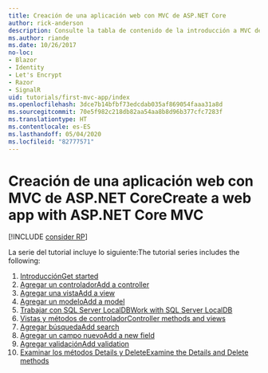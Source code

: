 ```yaml
---
title: Creación de una aplicación web con MVC de ASP.NET Core
author: rick-anderson
description: Consulte la tabla de contenido de la introducción a MVC de ASP.NET Core.
ms.author: riande
ms.date: 10/26/2017
no-loc:
- Blazor
- Identity
- Let's Encrypt
- Razor
- SignalR
uid: tutorials/first-mvc-app/index
ms.openlocfilehash: 3dce7b14bfbf73edcdab035af869054faaa31a8d
ms.sourcegitcommit: 70e5f982c218db82aa54aa8b8d96b377cfc7283f
ms.translationtype: HT
ms.contentlocale: es-ES
ms.lasthandoff: 05/04/2020
ms.locfileid: "82777571"
---
```

# <a name="create-a-web-app-with-aspnet-core-mvc"></a><span data-ttu-id="45196-103">Creación de una aplicación web con MVC de ASP.NET Core</span><span class="sxs-lookup"><span data-stu-id="45196-103">Create a web app with ASP.NET Core MVC</span></span>

[!INCLUDE [consider RP](~/includes/razor.md)]

<span data-ttu-id="45196-104">La serie del tutorial incluye lo siguiente:</span><span class="sxs-lookup"><span data-stu-id="45196-104">The tutorial series includes the following:</span></span>

1. [<span data-ttu-id="45196-105">Introducción</span><span class="sxs-lookup"><span data-stu-id="45196-105">Get started</span></span>](start-mvc.md)
1. [<span data-ttu-id="45196-106">Agregar un controlador</span><span class="sxs-lookup"><span data-stu-id="45196-106">Add a controller</span></span>](adding-controller.md)
1. [<span data-ttu-id="45196-107">Agregar una vista</span><span class="sxs-lookup"><span data-stu-id="45196-107">Add a view</span></span>](adding-view.md)
1. [<span data-ttu-id="45196-108">Agregar un modelo</span><span class="sxs-lookup"><span data-stu-id="45196-108">Add a model</span></span>](adding-model.md)
1. [<span data-ttu-id="45196-109">Trabajar con SQL Server LocalDB</span><span class="sxs-lookup"><span data-stu-id="45196-109">Work with SQL Server LocalDB</span></span>](working-with-sql.md)
1. [<span data-ttu-id="45196-110">Vistas y métodos de controlador</span><span class="sxs-lookup"><span data-stu-id="45196-110">Controller methods and views</span></span>](controller-methods-views.md)
1. [<span data-ttu-id="45196-111">Agregar búsqueda</span><span class="sxs-lookup"><span data-stu-id="45196-111">Add search</span></span>](search.md)
1. [<span data-ttu-id="45196-112">Agregar un campo nuevo</span><span class="sxs-lookup"><span data-stu-id="45196-112">Add a new field</span></span>](new-field.md)
1. [<span data-ttu-id="45196-113">Agregar validación</span><span class="sxs-lookup"><span data-stu-id="45196-113">Add validation</span></span>](validation.md)
1. [<span data-ttu-id="45196-114">Examinar los métodos Details y Delete</span><span class="sxs-lookup"><span data-stu-id="45196-114">Examine the Details and Delete methods</span></span>](details.md)
